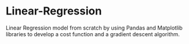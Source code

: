 # Linear-Regression
Linear Regression model from scratch by using Pandas and Matplotlib libraries to develop a cost function and a gradient descent algorithm.
